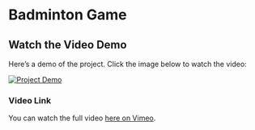 # Badminton Game

## Watch the Video Demo

Here’s a demo of the project. Click the image below to watch the video:

[![Project Demo](https://img.youtube.com/vi/1026960323/0.jpg)](https://player.vimeo.com/video/1026960323?h=a23459b5aa)

### Video Link
You can watch the full video [here on Vimeo](https://player.vimeo.com/video/1026960323?h=a23459b5aa).
